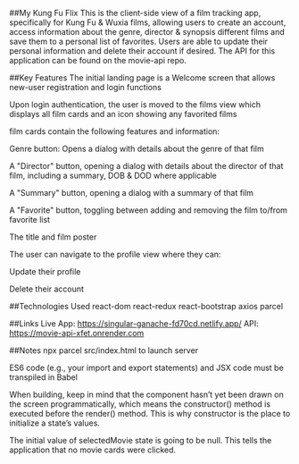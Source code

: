##My Kung Fu Flix
This is the client-side view of a film tracking app, specifically for Kung Fu & Wuxia films, allowing users to create an account, access information about the genre, director & synopsis different films and save them to a personal list of favorites. Users are able to update their personal information and delete their account if desired. The API for this application can be found on the movie-api repo.

##Key Features
The initial landing page is a Welcome screen that allows new-user registration and login functions

Upon login authentication, the user is moved to the films view which displays all film cards and an icon showing any favorited films

film cards contain the following features and information:

Genre button: Opens a dialog with details about the genre of that film

A "Director" button, opening a dialog with details about the director of that film, including a summary, DOB & DOD where applicable

A "Summary" button, opening a dialog with a summary of that film

A "Favorite" button, toggling between adding and removing the film to/from favorite list

The title and film poster

The user can navigate to the profile view where they can:

Update their profile

Delete their account

##Technologies Used
react-dom react-redux react-bootstrap axios parcel

##Links
Live App: https://singular-ganache-fd70cd.netlify.app/ 
API: https://movie-api-xfet.onrender.com

##Notes
npx parcel src/index.html to launch server

ES6 code (e.g., your import and export statements) and JSX code must be transpiled in Babel

When building, keep in mind that the component hasn’t yet been drawn on the screen programmatically, which means the constructor() method is executed before the render() method. This is why constructor is the place to initialize a state’s values.

The initial value of selectedMovie state is going to be null. This tells the application that no movie cards were clicked.
